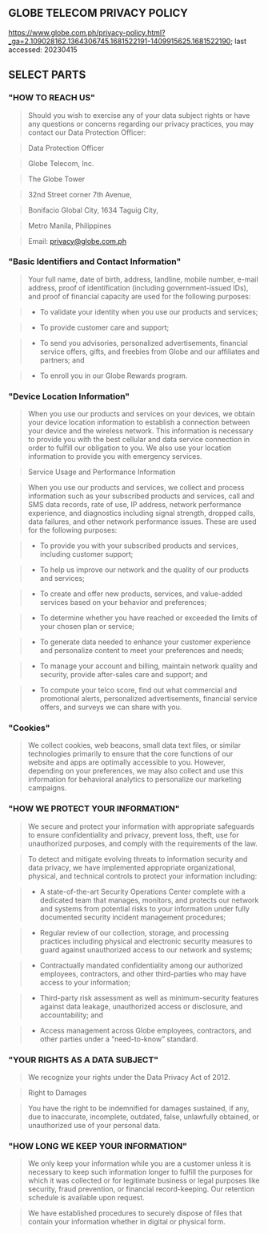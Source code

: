 ## GLOBE TELECOM PRIVACY POLICY

https://www.globe.com.ph/privacy-policy.html?_ga=2.109028162.1364306745.1681522191-1409915625.1681522190; last accessed: 20230415

## SELECT PARTS

### "HOW TO REACH US"

> Should you wish to exercise any of your data subject rights or have any questions or concerns regarding our privacy practices, you may contact our Data Protection Officer:

> Data Protection Officer

> Globe Telecom, Inc.

> The Globe Tower

> 32nd Street corner 7th Avenue,

> Bonifacio Global City, 1634 Taguig City,

> Metro Manila, Philippines

> Email: privacy@globe.com.ph

### "Basic Identifiers and Contact Information"

> Your full name, date of birth, address, landline, mobile number, e-mail address, proof of identification (including government-issued IDs), and proof of financial capacity are used for the following purposes:

> * To validate your identity when you use our products and services;

> * To provide customer care and support;

> * To send you advisories, personalized advertisements, financial service offers, gifts, and freebies from Globe and our affiliates and partners; and 

> * To enroll you in our Globe Rewards program.

### "Device Location Information"

> When you use our products and services on your devices, we obtain your device location information to establish a connection between your device and the wireless network. This information is necessary to provide you with the best cellular and data service connection in order to fulfill our obligation to you. We also use your location information to provide you with emergency services.

> Service Usage and Performance Information

> When you use our products and services, we collect and process information such as your subscribed products and services, call and SMS data records, rate of use, IP address, network performance experience, and diagnostics including signal strength, dropped calls, data failures, and other network performance issues. These are used for the following purposes:

> * To provide you with your subscribed products and services, including customer support;

> * To help us improve our network and the quality of our products and services;

> * To create and offer new products, services, and value-added services based on your behavior and preferences;

> * To determine whether you have reached or exceeded the limits of your chosen plan or service;

> * To generate data needed to enhance your customer experience and personalize content to meet your preferences and needs;

> * To manage your account and billing, maintain network quality and security, provide after-sales care and support; and

> * To compute your telco score, find out what commercial and promotional alerts, personalized advertisements, financial service offers, and surveys we can share with you.


### "Cookies"

> We collect cookies, web beacons, small data text files, or similar technologies primarily to ensure that the core functions of our website and apps are optimally accessible to you. However, depending on your preferences, we may also collect and use this information for behavioral analytics to personalize our marketing campaigns.

### "HOW WE PROTECT YOUR INFORMATION"

> We secure and protect your information with appropriate safeguards to ensure confidentiality and privacy, prevent loss, theft, use for unauthorized purposes, and comply with the requirements of the law.

> To detect and mitigate evolving threats to information security and data privacy, we have implemented appropriate organizational, physical, and technical controls to protect your information including:

> * A state-of-the-art Security Operations Center complete with a dedicated team that manages, monitors, and protects our network and systems from potential risks to your information under fully documented security incident management procedures;

> * Regular review of our collection, storage, and processing practices including physical and electronic security measures to guard against unauthorized access to our network and systems;

> * Contractually mandated confidentiality among our authorized employees, contractors, and other third-parties who may have access to your information;

> * Third-party risk assessment as well as minimum-security features against data leakage, unauthorized access or disclosure, and accountability; and

> * Access management across Globe employees, contractors, and other parties under a “need-to-know” standard.

### "YOUR RIGHTS AS A DATA SUBJECT"

> We recognize your rights under the Data Privacy Act of 2012.

> Right to Damages

> You have the right to be indemnified for damages sustained, if any, due to inaccurate, incomplete, outdated, false, unlawfully obtained, or unauthorized use of your personal data.

### "HOW LONG WE KEEP YOUR INFORMATION"

> We only keep your information while you are a customer unless it is necessary to keep such information longer to fulfill the purposes for which it was collected or for legitimate business or legal purposes like security, fraud prevention, or financial record-keeping. Our retention schedule is available upon request. 

> We have established procedures to securely dispose of files that contain your information whether in digital or physical form.

